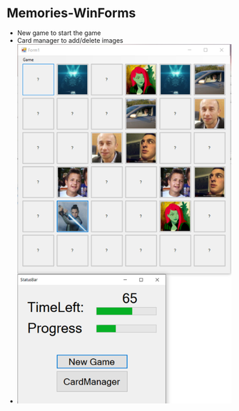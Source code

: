 # Memories-WinForms
* New game to start the game
* Card manager to add/delete images
* ![plot](./Screenshot_1.png)
